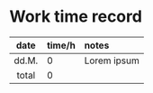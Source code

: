 # Work time record

| date | time/h | notes  |
| :----:|:-----| :-----|
| dd.M. | 0   | Lorem ipsum |
| total | 0   | |